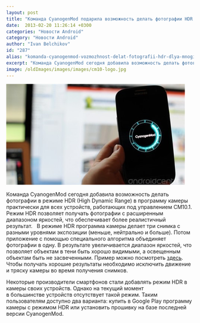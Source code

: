 ```yaml
---
layout: post
title: "Команда CyanogenMod подарила возможность делать фотографии HDR для многих смартфонов"
date:  2013-02-20 11:26:14 +0300
categories: "Новости Android"
category: "Новости Android"
author: "Ivan Belchikov"
id: "287"
alias: "komanda-cyanogenmod-vozmozhnost-delat-fotografii-hdr-dlya-mnogikh-smartfonov"
excerpt: "Команда CyanogenMod сегодня добавила возможность делать фотографии в режиме HDR (High Dynamic Range) в программу камеры практически для всех устройств, работающих под управлением CM10.1. Режим HDR позволяет получать фотографии с расширенным диапазоном яркостей, что обеспечивает более реалистичный результат.  "
image: /oldImages/images/images/cm10-logo.jpg
---
```

<img src="/oldImages/images/images/cm10-logo.jpg" alt="CM10.1" >

Команда CyanogenMod сегодня добавила возможность делать фотографии в режиме HDR (High Dynamic Range) в программу камеры практически для всех устройств, работающих под управлением CM10.1. Режим HDR позволяет получать фотографии с расширенным диапазоном яркостей, что обеспечивает более реалистичный результат.  
В режиме HDR программа камеры делает три снимка с разными уровнями экспозиции (меньше, нейтрально и больше). Потом приложение с помощью специального алгоритма объединяет фотографии в одну. В результате увеличивается диапазон яркостей, что позволяет объектам в тени быть хорошо видимыми, а освещенным объектам быть не засвеченными. Пример можно посмотреть <a href="#" title="HDR" rel="nofollow">здесь</a>. Чтобы получать хорошие результаты необходимо исключить движение и тряску камеры во время получения снимков.

Некоторые производители смартфонов стали добавлять режим HDR в камеры своих устройств. Однако на текущий момент в большинстве устройств отсутствует такой режим. Таким пользователям доступно два варианта: купить в Google Play программу камеры с режимом HDR или установить прошивку на базе последней версии CyanogenMod.
